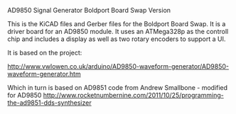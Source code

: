 AD9850 Signal Generator Boldport Board Swap Version

This is the KiCAD files and Gerber files for the Boldport Board Swap.  It is a driver board for an AD9850 module. It uses an  ATMega328p as the controll chip and includes a display as well as two rotary encoders to support a UI.

It is based on the project:

http://www.vwlowen.co.uk/arduino/AD9850-waveform-generator/AD9850-waveform-generator.htm

Which in turn is based on AD9851 code from Andrew Smallbone - modified for AD9850 http://www.rocketnumbernine.com/2011/10/25/programming-the-ad9851-dds-synthesizer
